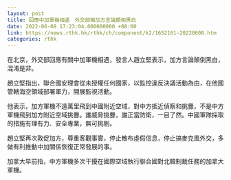```yaml
---
layout: post
title: 回應中加軍機相遇　外交部稱加方言論顛倒黑白
date: 2022-06-08 17:23:04.000000000 +08:00
link: https://news.rthk.hk/rthk/ch/component/k2/1652161-20220608.htm
categories: rthk
---
```


在北京，外交部回應有關中加軍機相遇，發言人趙立堅表示，加方言論顛倒黑白，混淆是非。

趙立堅指出，聯合國安理會從未授權任何國家，以監控違反決議活動為由，在他國管轄海空領域部署軍力，開展監視活動。

他表示，加方軍機不遠萬里飛到中國附近空域，對中方抵近偵察和挑釁，不是中方軍機飛到加方附近空域挑釁。誰威脅挑釁，誰正當防衛，一目了然。中國軍隊採取的措施有理有力、安全專業，無可挑剔。

趙立堅再次敦促加方，尊重客觀事實，停止散布虛假信息，停止搞麥克風外交，多做有利推動中加關係恢復正常發展的事。

加拿大早前指，中方軍機多次干擾在國際空域執行聯合國對北韓制裁任務的加拿大軍機。
